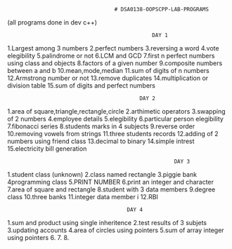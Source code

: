                                       # DSA0138-OOPSCPP-LAB-PROGRAMS
                                      
(all programs done in dev c++)

                                                  DAY 1
                                                  
1.Largest among 3 numbers
2.perfect numbers
3.reversing a word
4.vote elegibility
5.palindrome or not
6.LCM and GCD
7.first n perfect numbers using class and objects
8.factors of a given number
9.composite numbers between a and b
10.mean,mode,median
11.sum of digits of n numbers
12.Armstrong number or not
13.remove duplicates
14.multiplication or division table
15.sum of digits and perfect numbers

                                              DAY 2
                                              
1.area of square,triangle,rectangle,circle
2.arthimetic operators
3.swapping of 2 numbers
4.employee details
5.elegibility
6.particular person elegibility
7.fibonacci series
8.students marks in 4 subjects
9.reverse order
10.removing vowels from strings
11.three students records
12.adding of 2 numbers using friend class
13.decimal to binary
14.simple intrest
15.electricity bill generation

                                                         DAY 3
                                                         
 1.student class (unknown)
 2.class named rectangle
 3.piggie bank
 4programming class
 5.PRINT NUMBER
 6.print an integer and character
 7.area of square and rectangle
 8.student with 3 data members
 9.degree class
 10.three banks
 11.integer data member i
 12.RBI
 
                                          DAY 4
                                          
 1.sum and product using single inheritence
 2.test results of 3 subjets
 3.updating accounts
 4.area of circles using pointers
 5.sum of array integer using pointers
 6.
 7.
 8.
